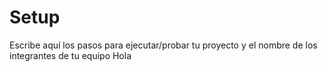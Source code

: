 # Setup

Escribe aquí los pasos para ejecutar/probar tu proyecto y el nombre de los integrantes de tu equipo
Hola

